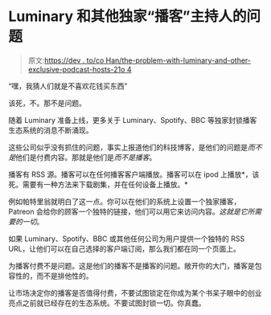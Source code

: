 # Luminary 和其他独家“播客”主持人的问题

> 原文:[https://dev . to/co Han/the-problem-with-luminary-and-other-exclusive-podcast-hosts-21o 4](https://dev.to/cohan/the-problem-with-luminary-and-other-exclusive-podcast-hosts-21o4)

“嘿，我猜人们就是不喜欢花钱买东西”

该死，不。那不是问题。

随着 Luminary 准备上线，更多关于 Luminary、Spotify、BBC 等独家封锁播客生态系统的消息不断涌现。

这些公司似乎没有抓住的问题，事实上报道他们的科技博客，是他们的问题是*而不是*他们是付费内容。那就是他们是*而不是播客*。

播客有 RSS 源。播客可以在任何播客客户端播放。播客可以在 ipod 上播放*，该死。需要有一种方法来下载剧集，并在任何设备上播放。*

例如帕特里翁就明白了这一点。你可以在他们的系统上设置一个独家播客，Patreon 会给你的顾客一个独特的链接，他们可以用它来访问内容。*这就是它所需要的一切*。

如果 Luminary、Spotify、BBC 或其他任何公司为用户提供一个独特的 RSS URL，让他们可以在自己选择的客户端订阅，那么我们都在同一个页面上。

为播客付费不是问题。这是他们的播客不是播客的问题。敞开你的大门，播客是包容性的，而不是排他性的。

让市场决定你的播客是否值得付费，不要试图锁定在你成为某个书呆子眼中的创业亮点之前就已经存在的生态系统。不要试图封锁一切。你真蠢。